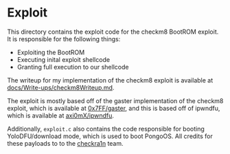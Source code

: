 # Exploit

This directory contains the exploit code for the checkm8 BootROM exploit. It is responsible for the following things:
* Exploiting the BootROM
* Executing inital exploit shellcode
* Granting full execution to our shellcode

The writeup for my implementation of the checkm8 exploit is available at [docs/Write-ups/checkm8Writeup.md](../../docs/Write-ups/checkm8Writeup.md).

The exploit is mostly based off of the gaster implementation of the checkm8 exploit, which is available at [0x7FF/gaster](https://github.com/0x7FF/gaster), and this is based off of ipwndfu, which is available at [axi0mX/ipwndfu](https://github.com/axi0mX/ipwndfu).

Additionally, `exploit.c` also contains the code responsible for booting YoloDFU/download mode, which is used to boot PongoOS. All credits for these payloads to to the [checkra1n](https://checkra.in/) team.
